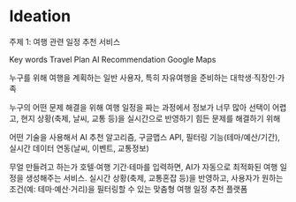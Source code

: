 # Ideation

주제 1: 여행 관련 일정 추천 서비스

Key words
Travel Plan
AI Recommendation
Google Maps

누구를 위해
여행을 계획하는 일반 사용자, 특히 자유여행을 준비하는 대학생·직장인·가족

누구의 어떤 문제 해결을 위해
여행 일정을 짜는 과정에서 정보가 너무 많아 선택이 어렵고, 현지 상황(축제, 날씨, 교통 등)을 실시간으로 반영하기 힘든 문제를 해결하기 위해

어떤 기술을 사용해서
AI 추천 알고리즘, 구글맵스 API, 필터링 기능(테마/예산/기간), 실시간 데이터 연동(날씨, 이벤트, 교통정보)

무얼 만들려고 하는가
호텔·여행 기간·테마를 입력하면, AI가 자동으로 최적화된 여행 일정을 생성해주는 서비스.
실시간 상황(축제, 교통혼잡 등)을 반영하고, 사용자가 원하는 조건(예: 테마·예산·거리)을 필터링할 수 있는 맞춤형 여행 일정 추천 플랫폼
